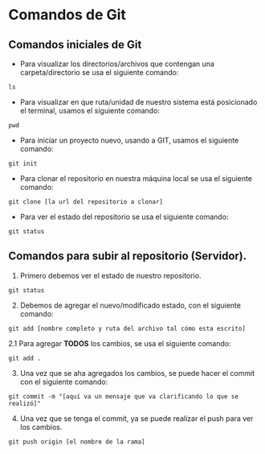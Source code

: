 # Comandos de Git
## Comandos iniciales de Git
+ Para visualizar los directorios/archivos que contengan una carpeta/directorio se usa el siguiente comando:
```Shell
ls
```

+ Para visualizar en que ruta/unidad de nuestro sistema está posicionado el terminal, usamos el siguiente comando:
```Shell
pwd
```

+ Para iniciar un proyecto nuevo, usando a GIT, usamos el siguiente comando:
```Shell
git init
```

+ Para clonar el repositorio en nuestra máquina local se usa el siguiente comando:
```Shell
git clone [la url del repositorio a clonar]
```
+ Para ver el estado del repositorio se usa el siguiente comando:
```Shell
git status
```

## Comandos para subir al repositorio (Servidor).
1. Primero debemos ver el estado de nuestro repositorio.
```Shell
git status
```
2. Debemos de agregar el nuevo/modificado estado, con el siguiente comando:
```Shell
git add [nombre completo y ruta del archivo tal cómo esta escrito]
```
2.1 Para agregar **TODOS** los cambios, se usa el siguiente comando:
```Shell
git add .
```
3. Una vez que se aha agregados los cambios, se puede hacer el commit con el siguiente comando:
```Shell
git commit -m "[aquí va un mensaje que va clarificando lo que se realizó]"
```
4. Una vez que se tenga el commit, ya se puede realizar el push para ver los cambios.
```Shell
git push origin [el nombre de la rama]
```
